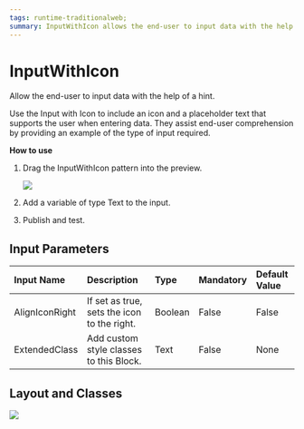 ```yaml
---
tags: runtime-traditionalweb;
summary: InputWithIcon allows the end-user to input data with the help of a hint.
---
```


# InputWithIcon

Allow the end-user to input data with the help of a hint.

Use the Input with Icon to include an icon and a placeholder text that supports the user when entering data. They assist end-user comprehension by providing an example of the type of input required.

**How to use**

1. Drag the InputWithIcon pattern into the preview.

   ![](https://github.com/danielmarquespt/docs-product/tree/e7ea3f444d5129dab245c69ab72ae091554bc4fb/src/develop/ui/patterns/web/controls/images/inputwithicon-image-1.png%3E)

2. Add a variable of type Text to the input.
3. Publish and test.

## Input Parameters

| Input Name | Description | Type | Mandatory | Default Value |
| :--- | :--- | :--- | :--- | :--- |
| AlignIconRight | If set as true, sets the icon to the right. | Boolean | False | False |
| ExtendedClass | Add custom style classes to this Block. | Text | False | None |

## Layout and Classes

![](https://github.com/danielmarquespt/docs-product/tree/e7ea3f444d5129dab245c69ab72ae091554bc4fb/src/develop/ui/patterns/web/controls/images/inputwithicon-image-2.png%3E)


